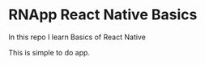 # RNApp React Native Basics
 
In this repo I learn Basics of React Native

This is simple to do app.
